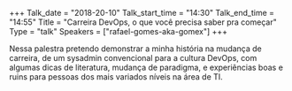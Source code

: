 +++
Talk_date = "2018-20-10"
Talk_start_time = "14:30"
Talk_end_time = "14:55"
Title = "Carreira DevOps, o que você precisa saber pra começar"
Type = "talk"
Speakers = ["rafael-gomes-aka-gomex"]
+++

Nessa palestra pretendo demonstrar a minha história na mudança de carreira, de um sysadmin convencional para a cultura DevOps, com algumas dicas de literatura, mudança de paradigma, e experiências boas e ruins para pessoas dos mais variados níveis na área de TI.
